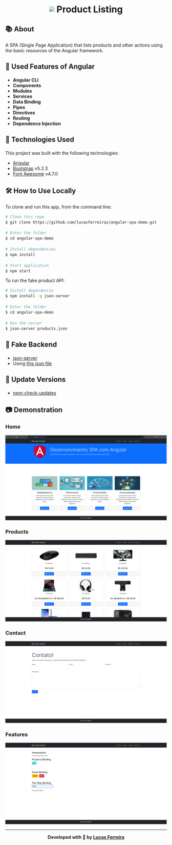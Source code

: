 <h1 align="center">
    <img src="https://angular.io/assets/images/logos/angular/angular.svg" width="50" style="vertical-align:middle; padding-bottom: 8px">
    <b>Product Listing</b>
</h1>

## <p>📚 About </p>
A SPA (Single Page Application) that lists products and other actions using the basic resources of the Angular framework.

## <p>📝 Used Features of Angular </p> 
- **Angular CLI**
- **Components**
- **Modules**
- **Services**
- **Data Binding**
- **Pipes**
- **Directives**
- **Routing**
- **Dependence Injection**

## <p>🚀 Technologies Used</p>
This project was built with the following technologies:

-  [Angular](https://angular.io/)
-  [Bootstrap](https://getbootstrap.com/) v5.2.3
-  [Font Awesome](https://icons.getbootstrap.com/) v4.7.0

## <p>🛠️ How to Use Locally </p>
To clone and run this app, from the command line:

```bash
# Clone this repo
$ git clone https://github.com/lucasferreiraz/angular-spa-demo.git

# Enter the folder
$ cd angular-spa-demo

# Install dependencies
$ npm install

# Start application
$ npm start
```

To run the fake product API:
```bash
# Install dependencie
$ npm install -g json-server

# Enter the folder
$ cd angular-spa-demo

# Run the server
$ json-server products.json
```

## <p>🎲 Fake Backend </p>

-  [json-server](https://www.npmjs.com/package/json-server)
- Using [this json file](./products.json)

## <p>🔧 Update Versions </p>

-  [npm-check-updates](https://www.npmjs.com/package/npm-check-updates)

## <p>📷 Demonstration </p>

### Home
![image](./media/home.png)

### Products
![image](./media/products.png)

### Contact
![image](./media/contact.png)

### Features
![image](./media/features.png)

---

<p align="center" style="font-weight:bolder">
    Developed with 💛 by <a href="https://github.com/lucasferreiraz">Lucas Ferreira</a>
</p>